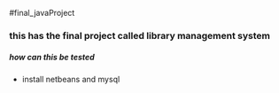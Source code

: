 #final_javaProject
### this has the final project called library management system
##### how can this be tested
* install netbeans and mysql
